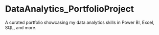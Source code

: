 # DataAnalytics_PortfolioProject
A curated portfolio showcasing my data analytics skills in Power BI, Excel, SQL, and more.
